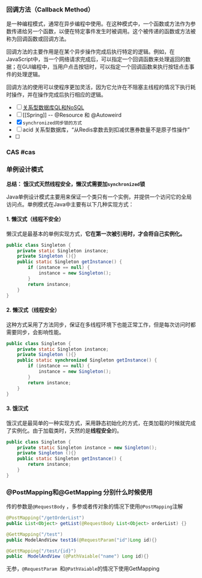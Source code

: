 ### 回调方法（Callback Method）
是一种编程模式，通常在异步编程中使用。在这种模式中，一个函数或方法作为参数传递给另一个函数，以便在特定事件发生时被调用。这个被传递的函数或方法被称为回调函数或回调方法。

回调方法的主要作用是在某个异步操作完成后执行特定的逻辑。例如，在JavaScript中，当一个网络请求完成后，可以指定一个回调函数来处理返回的数据；在GUI编程中，当用户点击按钮时，可以指定一个回调函数来执行按钮点击事件的处理逻辑。

回调方法的使用可以使程序更加灵活，因为它允许在不阻塞主线程的情况下执行耗时操作，并在操作完成后执行相应的逻辑。

- [ ]  [关系型数据库QL和NoSQL](数据库)
- [ ] [[Spring]] -- @Resource 和 @Autoweird
- [x] `synchronized同步锁的方式`
- [ ] acid  关系型数据库，“从Redis拿数去到扣减优惠券数量不是原子性操作”
- [ ] 

### CAS  #cas


### 单例设计模式

**总结： 饿汉式天然线程安全，懒汉式需要加`synchronized`锁**

Java单例设计模式主要用来保证一个类只有一个实例，并提供一个访问它的全局访问点。单例模式在Java中主要有以下几种实现方式：

#### 1. 懒汉式（线程不安全）

懒汉式是最基本的单例实现方式，**它在第一次被引用时，才会将自己实例化。**

```java
public class Singleton {
    private static Singleton instance;
    private Singleton (){}
    public static Singleton getInstance() {
        if (instance == null) {
            instance = new Singleton();
        }
        return instance;
    }
}
```

#### 2. 懒汉式（线程安全）

这种方式采用了方法同步，保证在多线程环境下也能正常工作，但是每次访问时都需要同步，会影响性能。

```java
public class Singleton {
    private static Singleton instance;
    private Singleton (){}
    public static synchronized Singleton getInstance() {
        if (instance == null) {
            instance = new Singleton();
        }
        return instance;
    }
}
```

#### 3. 饿汉式

饿汉式是最简单的一种实现方式，采用静态初始化的方式，在类加载的时候就完成了实例化。由于加载类时，天然的是**线程安全**的。

```java
public class Singleton {
    private static Singleton instance = new Singleton();
    private Singleton (){}
    public static Singleton getInstance() {
        return instance;
    }
}
```

###  @PostMapping和@GetMapping 分别什么时候使用
传的参数是`@RequestBody` ，多参或者传对象的情况下使用`@PostMapping`注解
```java
@PostMapping("/getOrderList")
public List<Object> getList(@RequestBody List<Object> orderList) {}
```

```java
@GettMapping("/test")
public ModelAndView test16(@RequestParam("id")Long id){}

@GettMapping("/test/{id}")
public  ModelAndView (@PathVaiable("name") Long id){}

```

无参，`@RequestParam `和`@PathVaiable`的情况下使用GetMapping





